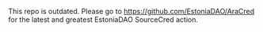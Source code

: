 This repo is outdated. Please go to https://github.com/EstoniaDAO/AraCred for the latest and greatest EstoniaDAO SourceCred action.

